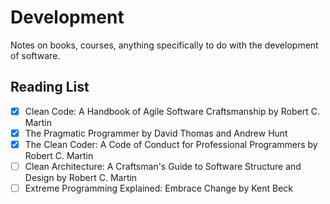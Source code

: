 # Development

Notes on books, courses, anything specifically to do with the development of software.

## Reading List

- [x] Clean Code: A Handbook of Agile Software Craftsmanship by Robert C. Martin
- [x] The Pragmatic Programmer by David Thomas and Andrew Hunt
- [x] The Clean Coder: A Code of Conduct for Professional Programmers by Robert C. Martin
- [ ] Clean Architecture: A Craftsman's Guide to Software Structure and Design by Robert C. Martin
- [ ] Extreme Programming Explained: Embrace Change by Kent Beck
